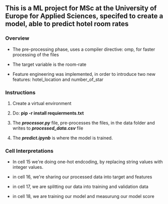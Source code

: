 
## This is a ML project for MSc at the University of Europe for Applied Sciences, specifed to create a model, able to predict hotel room rates

### Overview

* The pre-processing phase, uses a compiler directive: omp, for faster processing of the files

* The target variable is the room-rate

* Feature engineering was implemented, in order to introduce two new features: hotel_location and number_of_star

### Instructions

1. Create a virtual environment

2. Do: **pip -r install requierments.txt**

3. The ***processor.py*** file, pre-processes the files, in the data folder and writes to ***processed_data.csv*** file

4. The ***predict.ipynb*** is where the model is trained.

### Cell Interpretations

* In cell 15 we're doing one-hot endcoding, by replacing string values with integer values.

* in cell 16, we're sharing our processed data into target and features

* in cell 17, we are splitting our data into training and validation data

* in cell 18, we are training our model and measurung our model score